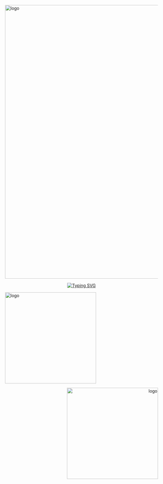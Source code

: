 <img src="https://cdn.discordapp.com/attachments/1169626689601540206/1392762174950084639/Untitled187_20250710145920.png?ex=6870b65a&is=686f64da&hm=3f72c37f0533cd7ac8a55ccce772712824cc2e59791653b3c8c3a6eff9896dac&" alt="logo"  width="900" height="auto" />

<p align="middle"><a href="https://git.io/typing-svg"><img src="https://readme-typing-svg.demolab.com?font=Fira+Code&size=18&pause=1000&color=F7F7F7&multiline=true&width=435&lines=Has+been+the+treasure+of+my+life." alt="Typing SVG" /></a></p>
<p align="left"><img src="https://cdn.discordapp.com/attachments/1169626689601540206/1392766163179536445/Untitled188_20250710151408.png?ex=6870ba11&is=686f6891&hm=750d6fb172bac0300780c8df1793c2074dcac615b8ecbbb70ed6be734ab88a14&" alt="logo"  width="300" height="auto" /></p> <p align="right"><img src="https://cdn.discordapp.com/attachments/1169626689601540206/1392766162873618503/Untitled188_20250710151434.png?ex=6870ba11&is=686f6891&hm=e34e0497b1f1f55283a06c97e1ae8b674f4c2ba1fb795a6872eb3976a8b5957e&" alt="logo"  width="300" height="auto" /></p>
